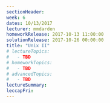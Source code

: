 ```yaml
---
sectionHeader:
week: 6
dates: 10/13/2017
lecturer: mmdarden
homeworkRelease: 2017-10-13 11:00:00
solutionRelease: 2017-10-26 00:00:00
title: "Unix II"
# lectureTopics:
#   - TBD
# homeworkTopics:
#   - TBD
# advancedTopics:
#   - TBD
lectureSummary:
leccapFri:
---
```


